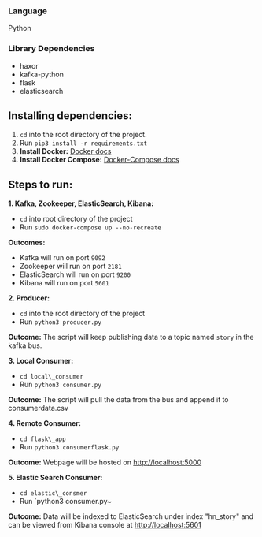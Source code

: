 

### **Language**
  Python
### **Library Dependencies**
  - haxor
  - kafka-python
  - flask
  - elasticsearch

## **Installing dependencies:**

 1. `cd` into the root directory of the project.
 2. Run `pip3 install -r requirements.txt`
 3.  **Install Docker:** [Docker docs](https://docs.docker.com/v17.12/install/linux/docker-ce/ubuntu/#install-using-the-repository)
 4.  **Install Docker Compose:** [Docker-Compose docs](https://docs.docker.com/compose/install/)


## **Steps to run:**

**1. Kafka, Zookeeper, ElasticSearch, Kibana:**
  - `cd` into root directory of the project
  - Run `sudo docker-compose up --no-recreate`

  **Outcomes:**

- Kafka will run on port `9092`
- Zookeeper will run on port `2181`
- ElasticSearch will run on port `9200`
- Kibana will run on port `5601`


**2. Producer:** 
- `cd` into the root directory of the project
 - Run `python3 producer.py`


**Outcome:** The script will keep publishing data to a topic named `story` in the kafka bus.


**3. Local Consumer:**
  - `cd local\_consumer`
  - Run `python3 consumer.py`


**Outcome:** The script will pull the data from the bus and append it to consumerdata.csv


**4. Remote Consumer:**
  - `cd flask\_app`
  - Run `python3 consumerflask.py`


**Outcome:** Webpage will be hosted on [http://localhost:5000](http://localhost:5000/)

**5.  Elastic Search Consumer:**
  - `cd elastic\_consmer`
  - Run `python3 consumer.py~


**Outcome:** Data will be indexed to ElasticSearch under index &quot;hn\_story&quot; and can be viewed from Kibana console at [http://localhost:5601](http://localhost:5601/)

